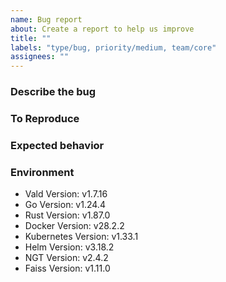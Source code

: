 ```yaml
---
name: Bug report
about: Create a report to help us improve
title: ""
labels: "type/bug, priority/medium, team/core"
assignees: ""
---
```


### Describe the bug

<!-- A clear and concise description of what the bug is. -->

### To Reproduce

<!-- Please describe the steps to reproduce the behavior: -->

### Expected behavior

<!-- A clear and concise description of what you expected to happen. -->

### Environment

<!--- Please change the versions below along with your environment -->

- Vald Version: v1.7.16
- Go Version: v1.24.4
- Rust Version: v1.87.0
- Docker Version: v28.2.2
- Kubernetes Version: v1.33.1
- Helm Version: v3.18.2
- NGT Version: v2.4.2
- Faiss Version: v1.11.0
